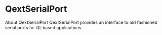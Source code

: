 # QextSerialPort
About QextSerialPort
QextSerialPort provides an interface to old fashioned serial ports for Qt-based applications.
